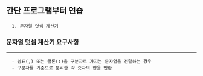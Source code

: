 ## 간단 프로그램부터 연습
```
  1. 문자열 덧셈 계산기
```

### 문자열 덧셈 계산기 요구사항
----
```
  - 쉼표(,) 또는 콜론(:)을 구분자로 가지는 문자열을 전달하는 경우
  - 구분자를 기준으로 분리한 각 숫자의 합을 반환
```
